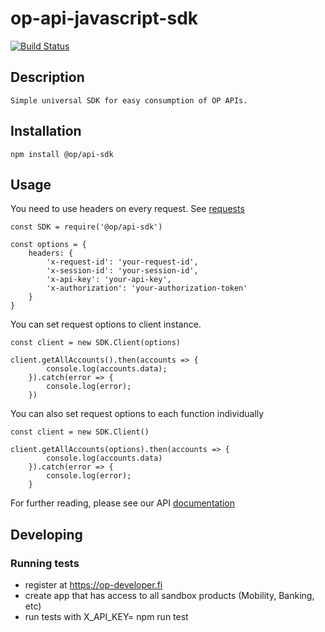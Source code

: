# op-api-javascript-sdk

[![Build Status](https://travis-ci.org/op-developer/op-api-javascript-sdk.svg?branch=master)](https://travis-ci.org/op-developer/op-api-javascript-sdk)

## Description

    Simple universal SDK for easy consumption of OP APIs.

## Installation

    npm install @op/api-sdk

## Usage

You need to use headers on every request. See [requests](https://op-developer.fi/docs/#user-content-requests)

    const SDK = require('@op/api-sdk')

    const options = {
        headers: {
            'x-request-id': 'your-request-id',
            'x-session-id': 'your-session-id',
            'x-api-key': 'your-api-key',
            'x-authorization': 'your-authorization-token'
        }
    }

You can set request options to client instance.

    const client = new SDK.Client(options)

    client.getAllAccounts().then(accounts => {
            console.log(accounts.data);
        }).catch(error => {
            console.log(error);
        })

You can also set request options to each function individually

    const client = new SDK.Client()

    client.getAllAccounts(options).then(accounts => {
            console.log(accounts.data)
        }).catch(error => {
            console.log(error);
        }

For further reading, please see our API [documentation](https://op-developer.fi/docs/)


## Developing

### Running tests
- register at https://op-developer.fi
- create app that has access to all sandbox products (Mobility, Banking, etc)
- run tests with X_API_KEY=<your api key> npm run test  
